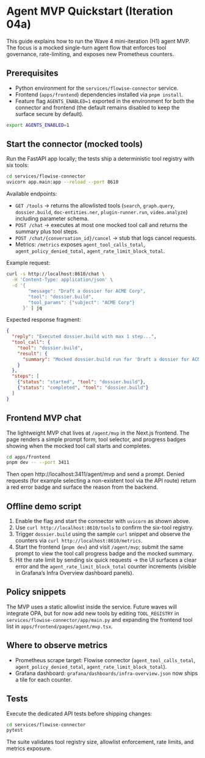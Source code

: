 # Agent MVP Quickstart (Iteration 04a)

This guide explains how to run the Wave 4 mini-iteration (H1) agent MVP. The
focus is a mocked single-turn agent flow that enforces tool governance,
rate-limiting, and exposes new Prometheus counters.

## Prerequisites

- Python environment for the `services/flowise-connector` service.
- Frontend (`apps/frontend`) dependencies installed via `pnpm install`.
- Feature flag `AGENTS_ENABLED=1` exported in the environment for both the
  connector and frontend (the default remains disabled to keep the surface
  secure by default).

```bash
export AGENTS_ENABLED=1
```

## Start the connector (mocked tools)

Run the FastAPI app locally; the tests ship a deterministic tool registry with
six tools:

```bash
cd services/flowise-connector
uvicorn app.main:app --reload --port 8610
```

Available endpoints:

- `GET /tools` → returns the allowlisted tools (`search`, `graph.query`,
  `dossier.build`, `doc-entities.ner`, `plugin-runner.run`, `video.analyze`)
  including parameter schema.
- `POST /chat` → executes at most one mocked tool call and returns the summary
  plus tool steps.
- `POST /chat/{conversation_id}/cancel` → stub that logs cancel requests.
- Metrics: `/metrics` exposes `agent_tool_calls_total`,
  `agent_policy_denied_total`, `agent_rate_limit_block_total`.

Example request:

```bash
curl -s http://localhost:8610/chat \
  -H 'Content-Type: application/json' \
  -d '{
        "message": "Draft a dossier for ACME Corp",
        "tool": "dossier.build",
        "tool_params": {"subject": "ACME Corp"}
      }' | jq
```

Expected response fragment:

```json
{
  "reply": "Executed dossier.build with max 1 step...",
  "tool_call": {
    "tool": "dossier.build",
    "result": {
      "summary": "Mocked dossier.build run for 'Draft a dossier for ACME Corp'"
    }
  },
  "steps": [
    {"status": "started", "tool": "dossier.build"},
    {"status": "completed", "tool": "dossier.build"}
  ]
}
```

## Frontend MVP chat

The lightweight MVP chat lives at `/agent/mvp` in the Next.js frontend. The
page renders a simple prompt form, tool selector, and progress badges showing
when the mocked tool call starts and completes.

```bash
cd apps/frontend
pnpm dev -- --port 3411
```

Then open http://localhost:3411/agent/mvp and send a prompt. Denied requests
(for example selecting a non-existent tool via the API route) return a red error
badge and surface the reason from the backend.

## Offline demo script

1. Enable the flag and start the connector with `uvicorn` as shown above.
2. Use `curl http://localhost:8610/tools` to confirm the six-tool registry.
3. Trigger `dossier.build` using the sample `curl` snippet and observe the
   counters via `curl http://localhost:8610/metrics`.
4. Start the frontend (`pnpm dev`) and visit `/agent/mvp`; submit the same
   prompt to view the tool call progress badge and the mocked summary.
5. Hit the rate limit by sending six quick requests → the UI surfaces a clear
   error and the `agent_rate_limit_block_total` counter increments (visible in
   Grafana’s Infra Overview dashboard panels).

## Policy snippets

The MVP uses a static allowlist inside the service. Future waves will integrate
OPA, but for now add new tools by editing `TOOL_REGISTRY` in
`services/flowise-connector/app/main.py` and expanding the frontend tool list in
`apps/frontend/pages/agent/mvp.tsx`.

## Where to observe metrics

- Prometheus scrape target: Flowise connector (`agent_tool_calls_total`,
  `agent_policy_denied_total`, `agent_rate_limit_block_total`).
- Grafana dashboard: `grafana/dashboards/infra-overview.json` now ships a tile
  for each counter.

## Tests

Execute the dedicated API tests before shipping changes:

```bash
cd services/flowise-connector
pytest
```

The suite validates tool registry size, allowlist enforcement, rate limits, and
metrics exposure.
